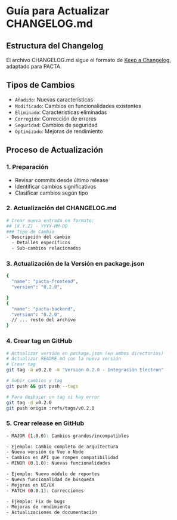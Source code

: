 # Guía para Actualizar CHANGELOG.md

## Estructura del Changelog
El archivo CHANGELOG.md sigue el formato de [Keep a Changelog](https://keepachangelog.com/es-ES/1.0.0/), adaptado para PACTA.

## Tipos de Cambios
- `Añadido`: Nuevas características
- `Modificado`: Cambios en funcionalidades existentes
- `Eliminado`: Características eliminadas
- `Corregido`: Corrección de errores
- `Seguridad`: Cambios de seguridad
- `Optimizado`: Mejoras de rendimiento

## Proceso de Actualización

### 1. Preparación
- Revisar commits desde último release
- Identificar cambios significativos
- Clasificar cambios según tipo

### 2. Actualización del CHANGELOG.md
```bash
# Crear nueva entrada en formato:
## [X.Y.Z] - YYYY-MM-DD
### Tipo de Cambio
- Descripción del cambio
  - Detalles específicos
  - Sub-cambios relacionados
  ```
### 3. Actualización de la Versión en package.json
```bash
{
  "name": "pacta-frontend",
  "version": "0.2.0",

}
{
  "name": "pacta-backend",
  "version": "0.2.0",
  // ... resto del archivo
}
```
### 4. Crear tag en GitHub
```bash	
# Actualizar versión en package.json (en ambos directorios)
# Actualizar README.md con la nueva versión
# Crear tag
git tag -a v0.2.0 -m "Version 0.2.0 - Integración Electron"

# Subir cambios y tag
git push && git push --tags

# Para deshacer un tag si hay error
git tag -d v0.2.0
git push origin :refs/tags/v0.2.0
```
### 5. Crear release en GitHub
```bash
- MAJOR (1.0.0): Cambios grandes/incompatibles

- Ejemplo: Cambio completo de arquitectura
- Nueva versión de Vue o Node
- Cambios en API que rompen compatibilidad
- MINOR (0.1.0): Nuevas funcionalidades

- Ejemplo: Nuevo módulo de reportes
- Nueva funcionalidad de búsqueda
- Mejoras en UI/UX
- PATCH (0.0.1): Correcciones

- Ejemplo: Fix de bugs
- Mejoras de rendimiento
- Actualizaciones de documentación
```

